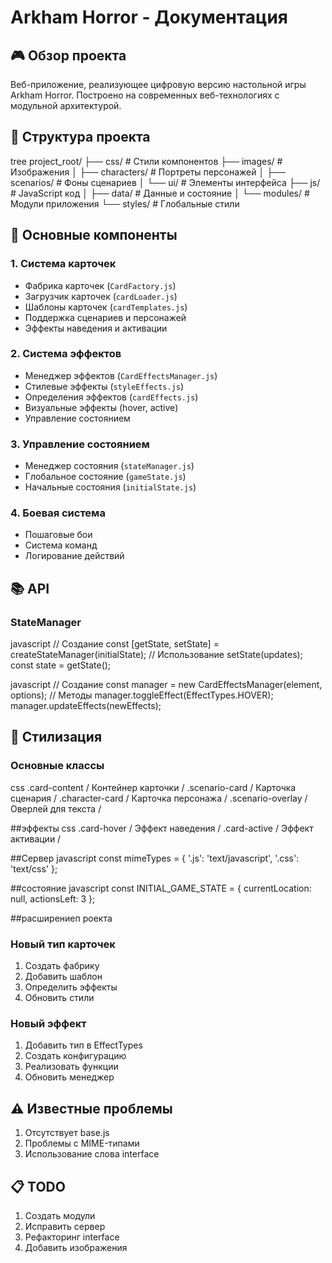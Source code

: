 # Arkham Horror - Документация

## 🎮 Обзор проекта
Веб-приложение, реализующее цифровую версию настольной игры Arkham Horror. Построено на современных веб-технологиях с модульной архитектурой.

## 📁 Структура проекта
tree
project_root/
├── css/ # Стили компонентов
├── images/ # Изображения
│ ├── characters/ # Портреты персонажей
│ ├── scenarios/ # Фоны сценариев
│ └── ui/ # Элементы интерфейса
├── js/ # JavaScript код
│ ├── data/ # Данные и состояние
│ └── modules/ # Модули приложения
└── styles/ # Глобальные стили 

## 🔧 Основные компоненты

### 1. Система карточек
- Фабрика карточек (`CardFactory.js`)
- Загрузчик карточек (`cardLoader.js`) 
- Шаблоны карточек (`cardTemplates.js`)
- Поддержка сценариев и персонажей
- Эффекты наведения и активации

### 2. Система эффектов
- Менеджер эффектов (`CardEffectsManager.js`)
- Стилевые эффекты (`styleEffects.js`)
- Определения эффектов (`cardEffects.js`)
- Визуальные эффекты (hover, active)
- Управление состоянием

### 3. Управление состоянием
- Менеджер состояния (`stateManager.js`)
- Глобальное состояние (`gameState.js`)
- Начальные состояния (`initialState.js`)

### 4. Боевая система
- Пошаговые бои
- Система команд
- Логирование действий

## 📚 API

### StateManager 
javascript
// Создание
const [getState, setState] = createStateManager(initialState);
// Использование
setState(updates);
const state = getState(); 

 
javascript
// Создание
const manager = new CardEffectsManager(element, options);
// Методы
manager.toggleEffect(EffectTypes.HOVER);
manager.updateEffects(newEffects);

## 🎨 Стилизация

### Основные классы 
сss
.card-content / Контейнер карточки /
.scenario-card / Карточка сценария /
.character-card / Карточка персонажа /
.scenario-overlay / Оверлей для текста / 

 ##эффекты
css
.card-hover / Эффект наведения /
.card-active / Эффект активации /

##Сервер 
javascript
const mimeTypes = {
'.js': 'text/javascript',
'.css': 'text/css'
}; 

##состояние
javascript
const INITIAL_GAME_STATE = {
currentLocation: null,
actionsLeft: 3
}; 

##расширениеп роекта 
### Новый тип карточек
1. Создать фабрику
2. Добавить шаблон
3. Определить эффекты
4. Обновить стили

### Новый эффект
1. Добавить тип в EffectTypes
2. Создать конфигурацию
3. Реализовать функции
4. Обновить менеджер

## ⚠️ Известные проблемы
1. Отсутствует base.js
2. Проблемы с MIME-типами
3. Использование слова interface

## 📋 TODO
1. Создать модули
2. Исправить сервер
3. Рефакторинг interface
4. Добавить изображения
